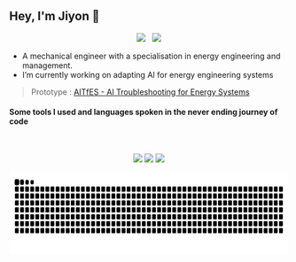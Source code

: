 ## Hey, I'm Jiyon 👋

<div align="center">
<a href="mailto:jiyonpj2501@gmail.com" target="_blank"><img width=30 src="https://skillicons.dev/icons?i=gmail&theme=light" /></a> &nbsp;
<a href="https://linkedin.com/in/jiyon" target="_blank"> <img width=30 src="https://skillicons.dev/icons?i=linkedin&theme=light"/></a>
</div>

- A mechanical engineer with a specialisation in energy engineering and management. 
- I’m currently working on adapting AI for energy engineering systems
> Prototype : [AITfES - AI Troubleshooting for Energy Systems](https://aitfes.vercel.app)

#### Some tools I used and languages spoken in the never ending journey of code
<br>
<div align="center">
  <p align="center">
  <img src="https://skillicons.dev/icons?i=git,html,js,css,python,svelte,bash,cpp,md,npm,powershell,ts" />
  <img src="https://skillicons.dev/icons?i=github,matlab,autocad,blender,codepen,netlify,nodejs,notion,vercel,vscode" />
  <img src="https://skillicons.dev/icons?i=obsidian,ps,pycharm,qt,stackoverflow,supabase,vscodium" />
  </p>
</div>

  <div align=center>
    <picture>
      <source media="(prefers-color-scheme: dark)" srcset="https://raw.githubusercontent.com/thenewlegend/thenewlegend/output/github-contribution-grid-snake-dark.svg" />
      <source media="(prefers-color-scheme: light)" srcset="https://raw.githubusercontent.com/thenewlegend/thenewlegend/output/github-contribution-grid-snake.svg" />
      <img align=top height=150 alt="github-snake" src="https://raw.githubusercontent.com/thenewlegend/thenewlegend/output/github-contribution-grid-snake.svg" />
    </picture>
  </div>
